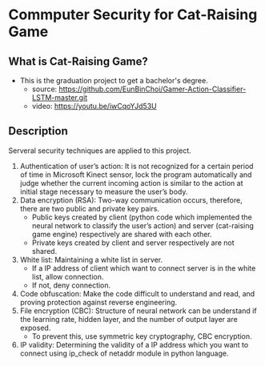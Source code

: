 # Commputer Security for Cat-Raising Game

## What is Cat-Raising Game?
- This is the graduation project to get a bachelor's degree.
   - source: https://github.com/EunBinChoi/Gamer-Action-Classifier-LSTM-master.git
   - video: https://youtu.be/iwCqoYJd53U

## Description
Serveral security techniques are applied to this project.

1.	Authentication of user’s action: It is not recognized for a certain period of time in Microsoft Kinect sensor, lock the program automatically and judge whether the current incoming action is similar to the action at initial stage necessary to measure the user’s body.
2.	Data encryption (RSA): Two-way communication occurs, therefore, there are two public and private key pairs.  
    * Public keys created by client (python code which implemented the neural network to classify the user’s action) and server (cat-raising game engine) respectively are shared with each other.
    * Private keys created by client and server respectively are not shared.
3.	White list: Maintaining a white list in server.
    * If a IP address of client which want to connect server is in the white list, allow connection.  
    *  If not, deny connection.
4.	Code obfuscation: Make the code difficult to understand and read, and proving protection against reverse engineering.
5.	File encryption (CBC): Structure of neural network can be understand if the learning rate, hidden layer, and the number of output layer are exposed.  
    * To prevent this, use symmetric key cryptography, CBC encryption.
7.	IP validity: Determining the validity of a IP address which you want to connect using ip_check of netaddr module in python language.
